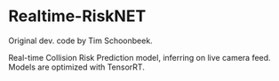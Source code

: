 # Realtime-RiskNET

Original dev. code by Tim Schoonbeek. <br>

Real-time Collision Risk Prediction model, inferring on live camera feed. Models are optimized with TensorRT.
